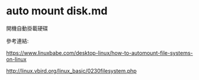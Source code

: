 # auto mount disk.md

開機自動掛載硬碟

參考連結:

https://www.linuxbabe.com/desktop-linux/how-to-automount-file-systems-on-linux

http://linux.vbird.org/linux_basic/0230filesystem.php
